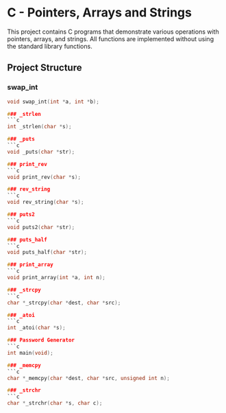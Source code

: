 # C - Pointers, Arrays and Strings

This project contains C programs that demonstrate various operations with pointers, arrays, and strings. All functions are implemented without using the standard library functions.

## Project Structure

### swap_int
```c
void swap_int(int *a, int *b);

### _strlen
```c
int _strlen(char *s);

### _puts
```c
void _puts(char *str);

### print_rev
```c
void print_rev(char *s);

### rev_string
```c
void rev_string(char *s);

### puts2
```c
void puts2(char *str);

### puts_half
```c
void puts_half(char *str);

### print_array
```c
void print_array(int *a, int n);

### _strcpy
```c
char *_strcpy(char *dest, char *src);

### _atoi
```c
int _atoi(char *s);

### Password Generator
```c
int main(void);

### _memcpy
```c
char *_memcpy(char *dest, char *src, unsigned int n);

### _strchr
```c
char *_strchr(char *s, char c);
